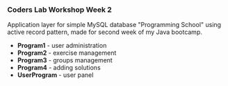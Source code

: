 ### Coders Lab Workshop Week 2

Application layer for simple MySQL database "Programming School" using active record pattern, made for second week of my Java bootcamp.

 - **Program1** - user administration
 - **Program2** - exercise management
 - **Program3** - groups management
 - **Program4** - adding solutions
 - **UserProgram** - user panel
